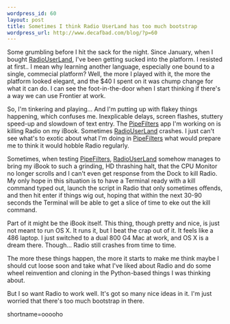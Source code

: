 ```yaml
--- 
wordpress_id: 60
layout: post
title: Sometimes I think Radio UserLand has too much bootstrap
wordpress_url: http://www.decafbad.com/blog/?p=60
---
```

<p>Some grumbling before I hit the sack for the night.  Since January, when I bought <a href="http://www.decafbad.com/twiki/bin/view/Main/RadioUserLand">RadioUserLand</a>, I've been getting sucked into the platform.  I resisted at first.. I mean why learning another language, especially one bound to a single, commecial platform?  Well, the more I played with it, the more the platform looked elegant, and the $40 I spent on it was chump change for what it can do.  I can see the foot-in-the-door when I start thinking if there's a way we can use Frontier at work.</p>
<p>So, I'm tinkering and playing... And I'm putting up with flakey things happening, which confuses me.  Inexplicable delays, screen flashes, stuttery speed-up and slowdown of text entry.  The <a href="http://www.decafbad.com/twiki/bin/view/Main/PipeFilters">PipeFilters</a> app I'm working on is killing Radio on my iBook.  Sometimes <a href="http://www.decafbad.com/twiki/bin/view/Main/RadioUserLand">RadioUserLand</a> crashes.  I just can't see what's to exotic about what I'm doing in <a href="http://www.decafbad.com/twiki/bin/view/Main/PipeFilters">PipeFilters</a> what would prepare me to think it would hobble Radio regularly.</p>
<p>Sometimes, when testing <a href="http://www.decafbad.com/twiki/bin/view/Main/PipeFilters">PipeFilters</a>, <a href="http://www.decafbad.com/twiki/bin/view/Main/RadioUserLand">RadioUserLand</a> somehow manages to bring my iBook to such a grinding, HD thrashing halt, that the CPU Monitor no longer scrolls and I can't even get response from the Dock to kill Radio.  My only hope in this situation is to have a Terminal ready with a kill command typed out, launch the script in Radio that only sometimes offends, and then hit enter if things wig out, hoping that within the next 30-90 seconds the Terminal will be able to get a slice of time to eke out the kill command.</p>
<p>Part of it might be the iBook itself.  This thing, though pretty and nice, is just not meant to run OS X.  It runs it, but I beat the crap out of it.  It feels like a 486 laptop.  I just switched to a dual 800 G4 Mac at work, and OS X is a dream there.  Though...  Radio still crashes from time to time.</p>
<p>The more these things happen, the more it starts to make me think maybe I should cut loose soon and take what I've liked about Radio and do some wheel reinvention and cloning in the Python-based things I was thinking about.</p>
<p>But I so want Radio to work well.  It's got so many nice ideas in it.  I'm just worried that there's too much bootstrap in there.</p>
<!--more-->
shortname=ooooho
